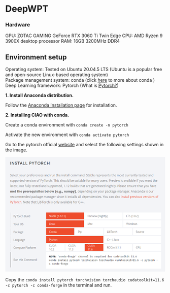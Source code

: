 # DeepWPT

### Hardware
GPU: ZOTAC GAMING GeForce RTX 3060 Ti Twin Edge
CPU: AMD Ryzen 9 3900X desktop processor
RAM: 16GB 3200MHz DDR4

## Environment setup
Operating system: Tested on Ubuntu 20.04.5 LTS (Ubuntu is a popular free and open-source Linux-based operating system)\
Package management system:  conda (click [here](https://cloudsmith.com/blog/what-is-conda/) to more about conda )\
Deep Learning framework:    Pytorch (What is [Pytorch?](https://www.javatpoint.com/pytorch-introduction))

**1. Install Anaconda distribution.**

Follow the [Anaconda Installation page](https://docs.anaconda.com/anaconda/install/linux/) for installation.

**2. Installing CIAO with conda.**

Create a conda environment with ```conda create -n pytorch```

Activate the new environment with ```conda activate pytorch```

Go to the pytorch official [website](https://pytorch.org/) and select the following settings shown in the image.


![INSTALL PYTORCH](https://github.com/ZareefJafar/DeepWPT/blob/main/pytorch.png)

Copy the ```conda install pytorch torchvision torchaudio cudatoolkit=11.6 -c pytorch -c conda-forge``` in the terminal and run.

